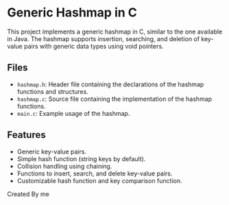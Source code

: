 # Generic Hashmap in C

This project implements a generic hashmap in C, similar to the one available in Java. The hashmap supports insertion, searching, and deletion of key-value pairs with generic data types using void pointers.

## Files

- `hashmap.h`: Header file containing the declarations of the hashmap functions and structures.
- `hashmap.c`: Source file containing the implementation of the hashmap functions.
- `main.c`: Example usage of the hashmap.

## Features

- Generic key-value pairs.
- Simple hash function (string keys by default).
- Collision handling using chaining.
- Functions to insert, search, and delete key-value pairs.
- Customizable hash function and key comparison function.

Created By me
